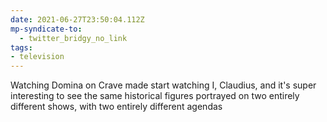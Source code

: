 ```yaml
---
date: 2021-06-27T23:50:04.112Z
mp-syndicate-to:
  - twitter_bridgy_no_link
tags:
- television
---
```


Watching Domina on Crave made start watching I, Claudius, and it's super interesting to see the same historical figures portrayed on two entirely different shows, with two entirely different agendas
